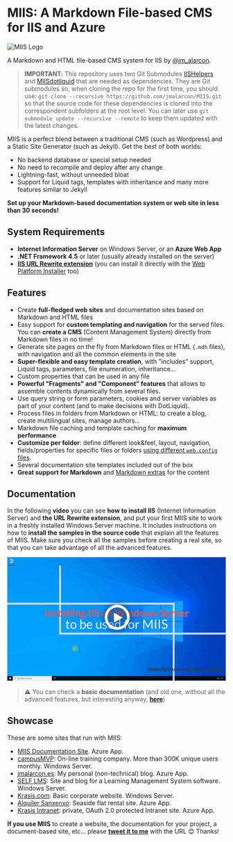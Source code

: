 # MIIS: A Markdown File-based CMS for IIS and Azure

![MIIS Logo](MIIS_Logo.png)

A Markdown and HTML file-based CMS system for IIS by [@jm_alarcon](https://twitter.com/jm_alarcon).

> **IMPORTANT**: This repository uses two Git Submodules [IISHelpers](https://github.com/jmalarcon/IISHelpers) and [MIISdotliquid](https://github.com/jmalarcon/MIISdotliquid) that are needed as dependencies. They are Git submodules so, when cloning the repo for the first time, you should use: `git clone --recursive https://github.com/jmalarcon/MIIS.git` so that the source code for these dependencies is cloned into the correspondent subfolders at the root level. You can later use `git submodule update --recursive --remote` to keep them updated with the latest changes.

MIIS is a perfect blend between a traditional CMS (such as Wordpress) and a Static Site Generator (such as Jekyll). Get the best of both worlds:

- No backend database or special setup needed
- No need to recompile and deploy after any change
- Lightning-fast, without unneeded bloat
- Support for Liquid tags, templates with inheritance and many more features similar to Jekyll

**Set up your Markdown-based documentation system or web site in less than 30 seconds!**


## System Requirements

- **Internet Information Server** on Windows Server, or an **Azure Web App**
- **.NET Framework 4.5** or later (usually already installed on the server)
- **[IIS URL Rewrite extension](https://www.iis.net/downloads/microsoft/url-rewrite)** (you can install it directly with the [Web Platform Installer](https://www.microsoft.com/web/downloads/platform.aspx) too)

## Features

- Create **full-fledged web sites** and documentation sites based on Markdown and HTML files
- Easy support for **custom templating and navigation** for the served files. You can **create a CMS** (Content Management System) directly from Markdown files in no time!
- Generate site pages on the fly from Markdown files or HTML (`.mdh` files), with navigation and all the common elements in the site
- **Super-flexible and easy template creation**, with "includes" support, Liquid tags, parameters, file enumeration, inheritance...
- Custom properties that can be used in any file
- **Powerful "Fragments" and "Component" features** that allows to assemble contents dynamically from several files.
- Use query string or form parameters, cookies and server variables as part of your content (and to make decisions with DotLiquid).
- Process files in folders from Markdown or HTML: to create a blog, create multilingual sites, manage authors...
- Markdown file caching and template caching for **maximum performance**
- **Customize per folder**: define different look&feel, layout, navigation, fields/properties for specific files or folders [using different `web.config` files](https://blog.elmah.io/web-config-location-element-demystified/).
- Several documentation site templates included out of the box
- **Great support for Markdown** and [Markdown extras](Markdown-Features) for the content

## Documentation

In the following **video** you can see **how to install IIS** (Internet Information Server) and **the URL Rewrite extension**, and put your first MIIS site to work in a freshly installed Windows Server machine. It includes instructions on how to **install the samples in the source code** that explain all the features of MIIS. Make sure you check all the samples before creating a real site, so that you can take advantage of all the advanced features.

[![Explainer video - Click to play](miis-winserver-install-explainer-poster.png)](https://share.getcloudapp.com/Z4u7glOR)

>⚠ You can check a **basic documentation** (and old one, without all the advanced features, but interesting anyway, **[here](https://miis.azurewebsites.net/)**)

## Showcase

These are some sites that run with MIIS:

- [MIIS Documentation Site](https://miis.azurewebsites.net/). Azure App.
- [campusMVP](https://www.campusmvp.es/): On-line training company. More than 300K unique users monthly. Windows Server.
- [jmalarcon.es](https://jmalarcon.es/): My personal (non-technical) blog. Azure App.
- [SELF LMS](https://www.plataformaself.com/): Site and blog for a Learning Management System software. Windows Server.
- [Krasis.com](https://www.krasis.com/): Basic corporate website. Windows Server.
- [Alquiler Sanxenxo](https://www.alquilersanxenxo.com/): Seaside flat rental site. Azure App.
- [Krasis Intranet](https://krasisintranet.azurewebsites.net/): private, OAuth 2.0 protected Intranet site. Azure App.

**If you use MIIS** to create a website, the documentation for your project, a document-based site, etc... please **[tweet it to me](https://twitter.com/jm_alarcon)** with the URL 😊 Thanks!
